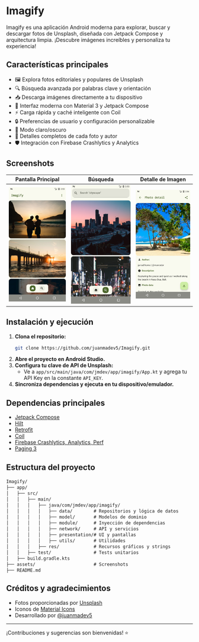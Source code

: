 # Imagify

Imagify es una aplicación Android moderna para explorar, buscar y descargar fotos de Unsplash, diseñada con Jetpack Compose y arquitectura limpia. ¡Descubre imágenes increíbles y personaliza tu experiencia!

## Características principales

- 🖼️ Explora fotos editoriales y populares de Unsplash
- 🔍 Búsqueda avanzada por palabras clave y orientación
- 📥 Descarga imágenes directamente a tu dispositivo
- 🎨 Interfaz moderna con Material 3 y Jetpack Compose
- ⚡️ Carga rápida y caché inteligente con Coil
- 🔒 Preferencias de usuario y configuración personalizable
- 🌙 Modo claro/oscuro
- 🔗 Detalles completos de cada foto y autor
- 🛡️ Integración con Firebase Crashlytics y Analytics

## Screenshots

| Pantalla Principal | Búsqueda | Detalle de Imagen |
|--------------------|----------|-------------------|
| ![Home](assets/screenshot1.png) | ![Search](assets/screenshot2.png) | ![Detail](assets/screenshot3.png) |

## Instalación y ejecución

1. **Clona el repositorio:**
	```sh
	git clone https://github.com/juanmadev5/Imagify.git
	```
2. **Abre el proyecto en Android Studio.**
3. **Configura tu clave de API de Unsplash:**
	- Ve a `app/src/main/java/com/jmdev/app/imagify/App.kt` y agrega tu API Key en la constante `API_KEY`.
4. **Sincroniza dependencias y ejecuta en tu dispositivo/emulador.**

## Dependencias principales

- [Jetpack Compose](https://developer.android.com/jetpack/compose)
- [Hilt](https://dagger.dev/hilt/)
- [Retrofit](https://square.github.io/retrofit/)
- [Coil](https://coil-kt.github.io/coil/)
- [Firebase Crashlytics, Analytics, Perf](https://firebase.google.com/)
- [Paging 3](https://developer.android.com/topic/libraries/architecture/paging)

## Estructura del proyecto

```
Imagify/
├── app/
│   ├── src/
│   │   ├── main/
│   │   │   ├── java/com/jmdev/app/imagify/
│   │   │   │   ├── data/        # Repositorios y lógica de datos
│   │   │   │   ├── model/       # Modelos de dominio
│   │   │   │   ├── module/      # Inyección de dependencias
│   │   │   │   ├── network/     # API y servicios
│   │   │   │   ├── presentation/# UI y pantallas
│   │   │   │   ├── utils/       # Utilidades
│   │   │   ├── res/             # Recursos gráficos y strings
│   │   ├── test/                # Tests unitarios
│   ├── build.gradle.kts
├── assets/                      # Screenshots
├── README.md
```

## Créditos y agradecimientos

- Fotos proporcionadas por [Unsplash](https://unsplash.com/)
- Iconos de [Material Icons](https://fonts.google.com/icons)
- Desarrollado por [@juanmadev5](https://github.com/juanmadev5)

---

¡Contribuciones y sugerencias son bienvenidas! ⭐
